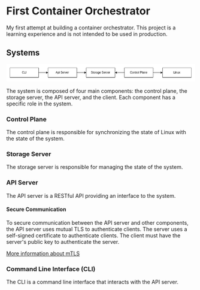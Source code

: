 # First Container Orchestrator

My first attempt at building a container orchestrator. This project is a learning experience and is not intended to be
used in production.

## Systems

![System overview](docs/images/system_overview.png)

The system is composed of four main components: the control plane, the storage server, the API server, and the client.
Each component has a specific role in the system.

### Control Plane

The control plane is responsible for synchronizing the state of Linux with the state of the system.

### Storage Server

The storage server is responsible for managing the state of the system.

### API Server
The API server is a RESTful API providing an interface to the system.

#### Secure Communication
To secure communication between the API server and other components, the API server uses mutual TLS to authenticate
clients. The server uses a self-signed certificate to authenticate clients. The client must have the server's public key
to authenticate the server.

[More information about mTLS](https://www.cloudflare.com/learning/access-management/what-is-mutual-tls)


### Command Line Interface (CLI)

The CLI is a command line interface that interacts with the API server.
